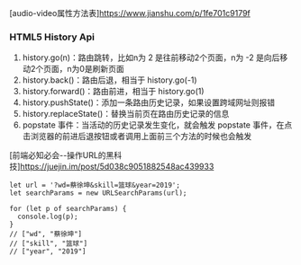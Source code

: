 [audio-video属性方法表]https://www.jianshu.com/p/1fe701c9179f

### HTML5 History Api
1. history.go(n)：路由跳转，比如n为 2 是往前移动2个页面，n为 -2 是向后移动2个页面，n为0是刷新页面
2. history.back()：路由后退，相当于 history.go(-1)
3. history.forward()：路由前进，相当于 history.go(1)
4. history.pushState()：添加一条路由历史记录，如果设置跨域网址则报错
5. history.replaceState()：替换当前页在路由历史记录的信息
6. popstate 事件：当活动的历史记录发生变化，就会触发 popstate 事件，在点击浏览器的前进后退按钮或者调用上面前三个方法的时候也会触发

[前端必知必会--操作URL的黑科技]https://juejin.im/post/5d038c9051882548ac439933
```
let url = '?wd=蔡徐坤&skill=篮球&year=2019';
let searchParams = new URLSearchParams(url);

for (let p of searchParams) {
  console.log(p);
}
// ["wd", "蔡徐坤"]
// ["skill", "篮球"]
// ["year", "2019"]
```